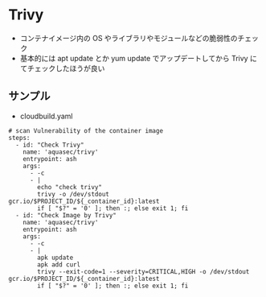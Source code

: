 # Trivy

+ コンテナイメージ内の OS やライブラリやモジュールなどの脆弱性のチェック
+ 基本的には apt update とか yum update でアップデートしてから Trivy にてチェックしたほうが良い

## サンプル

+ cloudbuild.yaml

```
# scan Vulnerability of the container image
steps:
  - id: "Check Trivy"
    name: 'aquasec/trivy'
    entrypoint: ash
    args:
      - -c
      - |
        echo "check trivy"
        trivy -o /dev/stdout gcr.io/$PROJECT_ID/${_container_id}:latest
        if [ "$?" = '0' ]; then :; else exit 1; fi
  - id: "Check Image by Trivy"
    name: 'aquasec/trivy'
    entrypoint: ash
    args:
      - -c
      - |
        apk update
        apk add curl 
        trivy --exit-code=1 --severity=CRITICAL,HIGH -o /dev/stdout gcr.io/$PROJECT_ID/${_container_id}:latest
        if [ "$?" = '0' ]; then :; else exit 1; fi
```
